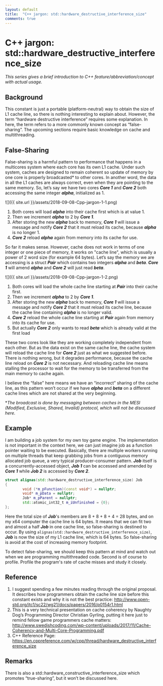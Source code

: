 ```yaml
---
layout: default
title:  "C++ jargon: std::hardware_destructive_interference_size"
comments: true
---
```


# C++ jargon: std::hardware_destructive_interference_size
*This series gives a brief introduction to C++ feature/abbreviation/concept with actual usage.*

## Background
This constant is just a portable (platform-neutral) way to obtain the size of L1 cache line, so there is nothing interesting to explain about. However, the term “hardware destructive interference” requires some explanation. In here, the term refers to a more commonly known concept as “false-sharing”. The upcoming sections require basic knowledge on cache and multithreading.

## False-Sharing
False-sharing is a harmful pattern to performance that happens in a multicores system where each core has its own L1 cache. Under such system, caches are designed to remain coherent so update of memory by one core is properly broadcasted* to other cores. In another word, the data in all the L1 caches are always correct, even when they are pointing to the same memory. 
So, let’s say we have two cores ***Core 1*** and ***Core 2*** both accessing the same integer ***alpha***, initialized as 1. 

![]({{ site.url }}/assets/2018-09-08-Cpp-jargon-1-1.png)

1.	Both cores will load ***alpha*** into their cache first which is at value 1. 
2.	Then we increment ***alpha*** to 2 by ***Core 1***. 
3.	After storing the new ***alpha*** back to memory, ***Core 1*** will issue a message and notify ***Core 2*** that it must reload its cache, because ***alpha*** is no longer 1. 
4.	***Core 2*** reload ***alpha*** again from memory into its cache for use.

So far it makes sense. However, cache does not work in terms of one integer or one piece of memory, it works on "cache line", which is usually a power of 2 word size (for example 64 bytes). Let’s say the memory we are accessing is a struct ***Pair*** which contains two integers ***alpha*** and ***beta***. ***Core 1*** will amend ***alpha*** and ***Core 2*** will just read ***beta***.

![]({{ site.url }}/assets/2018-09-08-Cpp-jargon-1-2.png)

1.	Both cores will load the whole cache line starting at ***Pair*** into their cache first. 
2.	Then we increment ***alpha*** to 2 by ***Core 1***. 
3.	After storing the new ***alpha*** back to memory, ***Core 1*** will issue a message and notify ***Core 2*** that it must reload its cache line, because the cache line containing ***alpha*** is no longer valid.
4.	***Core 2*** reload the whole cache line starting at ***Pair*** again from memory into its cache for use.
5.  But actually ***Core 2*** only wants to read ***beta*** which is already valid at the first load

These two cores look like they are working completely independent from each other. But as the data exist on the same cache line, the cache system will reload the cache line for ***Core 2*** just as what we suggested before. There is nothing wrong, but it degrades performance, because the cache line reload on ***Core 2*** is not necessary. And reloading cache line means stalling the processor to wait for the memory to be transferred from the main memory to cache again.

I believe the “false” here means we have an “incorrect” sharing of the cache line, as this pattern won’t occur if we have ***alpha*** and ***beta*** on a different cache lines which are not shared at the very beginning.

**The broadcast is done by messaging between caches in the MESI (Modified, Exclusive, Shared, Invalid) protocol, which will not be discussed here.*

## Example
I am building a job system for my own toy game engine. The implementation is not important in the context here, we can just imagine job as a function pointer waiting to be executed. Basically, there are multiple workers running on multiple threads that keep grabbing jobs from a contiguous memory allocated job queue, a very typical producer-consumer pattern. ***Job*** itself is a concurrently-accessed object, ***Job 1*** can be accessed and amended by ***Core 1*** while ***Job 2*** is accessed by ***Core 2***.

```cpp
struct alignas(std::hardware_destructive_interference_size) Job
{
        void (*m_pFunction)(const void*) = nullptr;		
        void* m_pData = nullptr;					
        Job* m_pParent = nullptr;					
        std::atomic_int32_t m_iUnfinished = {0};
};
```

Here the total size of ***Job***'s members are 8 + 8 + 8 + 4 = 28 bytes, and on my x64 computer the cache line is 64 bytes. It means that we can fit two and almost a half ***Job*** in one cache line, so false-sharing is destined to occur. By using `alignas(std::hardware_destructive_interference_size)`, ***Job*** is now the size of my L1 cache line, which is 64 bytes. So false-sharing is avoid at the cost of increasing memory footprint.

To detect false-sharing, we should keep this pattern at mind and watch out when we are programming multithreaded code. Second is of course to profile. Profile the program's rate of cache misses and study it closely.

## Reference
1. I suggest spending a few minutes reading through the original proposal. It describes how programmers obtain the cache line size before this constant exists and why it is not the best practice: http://www.open-std.org/jtc1/sc22/wg21/docs/papers/2016/p0154r1.html
2. This is a very technical presentation on cache coherency by Naughty Dog’s Programming Director Christian Gyrling, putting it here just to remind fellow game programmers cache matters:
http://www.swedishcoding.com/wp-content/uploads/2017/11/Cache-Coherency-and-Multi-Core-Programming.pdf
3. C++ Reference Page: https://en.cppreference.com/w/cpp/thread/hardware_destructive_interference_size

## Remarks
There is also a std::hardware_constructive_interference_size which promotes “true-sharing”, but it won’t be discussed here.
